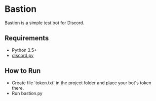 # Bastion
Bastion is a simple test bot for Discord.

## Requirements
- Python 3.5+
- [discord.py](https://github.com/Rapptz/discord.py)

## How to Run
- Create file 'token.txt' in the project folder and place your bot's token there.
- Run bastion.py
